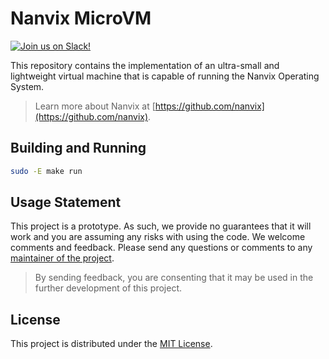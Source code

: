 # Nanvix MicroVM

[![Join us on Slack!](https://img.shields.io/badge/chat-on%20Slack-e01563.svg)](https://join.slack.com/t/nanvix/shared_invite/zt-1yu30bs28-nsNmw8IwCyh6MBBV~B~X7w)

This repository contains the implementation of an ultra-small and lightweight virtual machine that is capable of running the Nanvix Operating System.

> Learn more about Nanvix at [https://github.com/nanvix](https://github.com/nanvix).

## Building and Running

```bash
sudo -E make run
```

## Usage Statement

This project is a prototype. As such, we provide no guarantees that it will work and you are assuming any risks with using the code. We welcome comments and feedback. Please send any questions or comments to any [maintainer of the project](https://github.com/orgs/nanvix/people).

> By sending feedback, you are consenting that it may be used in the further development of this project.

## License

This project is distributed under the [MIT License](LICENSE.txt).
